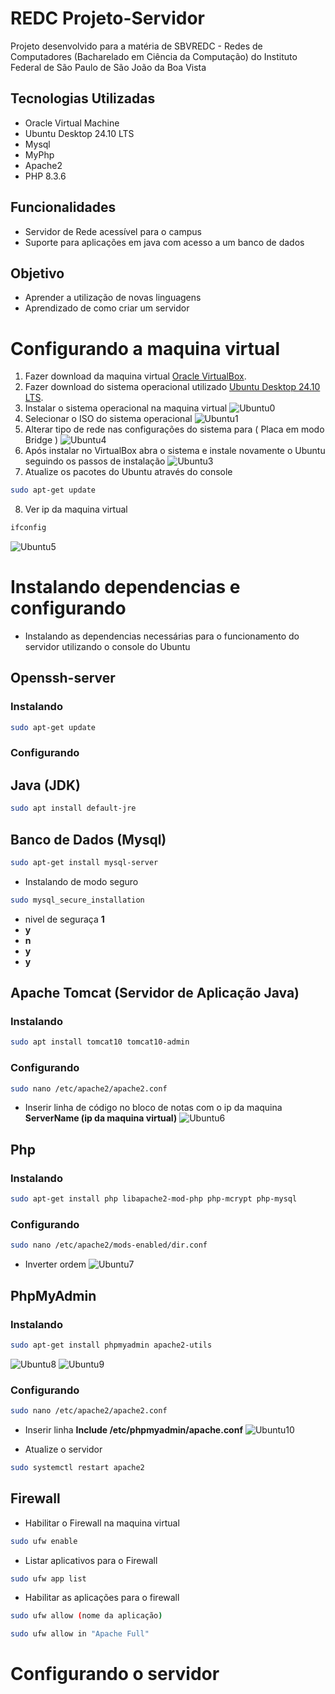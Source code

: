 # REDC Projeto-Servidor

Projeto desenvolvido para a matéria de SBVREDC - Redes de Computadores (Bacharelado em Ciência da Computação)
do Instituto Federal de São Paulo de São João da Boa Vista

## Tecnologias Utilizadas

* Oracle Virtual Machine
* Ubuntu Desktop 24.10 LTS
* Mysql
* MyPhp
* Apache2
* PHP 8.3.6

## Funcionalidades

* Servidor de Rede acessível para o campus
* Suporte para aplicações em java com acesso a um banco de dados

## Objetivo

* Aprender a utilização de novas linguagens
* Aprendizado de como criar um servidor

# Configurando a maquina virtual

1. Fazer download da maquina virtual [Oracle VirtualBox](https://www.virtualbox.org/).
2. Fazer download do sistema operacional utilizado [Ubuntu Desktop 24.10 LTS](https://ubuntu.com/download/desktop).
3. Instalar o sistema operacional na maquina virtual
![Ubuntu0](https://github.com/user-attachments/assets/a80568b4-9ce5-4d56-8334-39b02002ac9e)
4. Selecionar o ISO do sistema operacional
![Ubuntu1](https://github.com/user-attachments/assets/76895aea-a883-4b73-9e79-b532d5b39a66)
5. Alterar tipo de rede nas configurações do sistema para ( Placa em modo Bridge )
![Ubuntu4](https://github.com/user-attachments/assets/0fbb192d-b9b5-4114-95a4-8697c6d2bf5a)
6. Após instalar no VirtualBox abra o sistema e instale novamente o Ubuntu seguindo os passos de instalação
![Ubuntu3](https://github.com/user-attachments/assets/1fb0e82a-20d5-4fed-b473-c0f4cbc4c70b)
7. Atualize os pacotes do Ubuntu através do console
```bash
sudo apt-get update
```
8. Ver ip da maquina virtual
```bash
ifconfig
```
![Ubuntu5](https://github.com/user-attachments/assets/e0270a79-f114-4317-927d-c485ebbaac16)




# Instalando dependencias e configurando

* Instalando as dependencias necessárias para o funcionamento do servidor utilizando o console do Ubuntu

## Openssh-server

### Instalando
```bash
sudo apt-get update
```
### Configurando

## Java (JDK)

```bash
sudo apt install default-jre
```

## Banco de Dados (Mysql)

```bash
sudo apt-get install mysql-server
```

* Instalando de modo seguro
```bash
sudo mysql_secure_installation
```
* nivel de seguraça **1**
* **y**
* **n**
* **y**
* **y**

## Apache Tomcat (Servidor de Aplicação Java)

### Instalando
```bash
sudo apt install tomcat10 tomcat10-admin
```
### Configurando

```bash
sudo nano /etc/apache2/apache2.conf
```
* Inserir linha de código no bloco de notas com o ip da maquina **ServerName (ip da maquina virtual)**
![Ubuntu6](https://github.com/user-attachments/assets/514e4324-44c5-4169-aad5-dab3924bc14b)

## Php

### Instalando
```bash
sudo apt-get install php libapache2-mod-php php-mcrypt php-mysql
```

### Configurando

```bash
sudo nano /etc/apache2/mods-enabled/dir.conf
```
* Inverter ordem
![Ubuntu7](https://github.com/user-attachments/assets/1383fa62-5481-44f0-af84-b8eea8121ff9)


## PhpMyAdmin

### Instalando
```bash
sudo apt-get install phpmyadmin apache2-utils
```
![Ubuntu8](https://github.com/user-attachments/assets/1c9fa47f-1257-4356-bec5-866e195f902c)
![Ubuntu9](https://github.com/user-attachments/assets/7829d661-9d06-4d62-af03-479a0b2b7aad)

### Configurando
```bash
sudo nano /etc/apache2/apache2.conf
```
* Inserir linha **Include /etc/phpmyadmin/apache.conf**
![Ubuntu10](https://github.com/user-attachments/assets/2612986c-c502-4a5d-aa4f-b0e123f4dd99)

* Atualize o servidor
```bash
sudo systemctl restart apache2
```


## Firewall
* Habilitar o Firewall na maquina virtual
```bash
sudo ufw enable
```
* Listar aplicativos para o Firewall
  
```bash
sudo ufw app list
```

* Habilitar as aplicações para o firewall

```bash
sudo ufw allow (nome da aplicação)
```
```bash
sudo ufw allow in "Apache Full"
```

# Configurando o servidor
